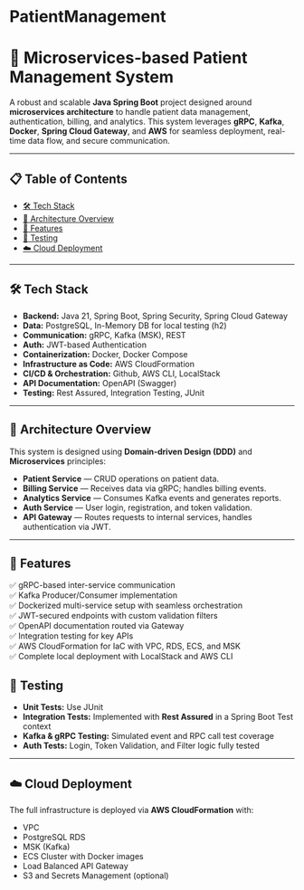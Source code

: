 ﻿# PatientManagement
# 🏥 Microservices-based Patient Management System

A robust and scalable **Java Spring Boot** project designed around **microservices architecture** to handle patient data management, authentication, billing, and analytics. This system leverages **gRPC**, **Kafka**, **Docker**, **Spring Cloud Gateway**, and **AWS** for seamless deployment, real-time data flow, and secure communication.

---

## 📋 Table of Contents

- [🛠️ Tech Stack](#-tech-stack)
- [🧱 Architecture Overview](#-architecture-overview)
- [🚀 Features](#-features)
- [🧪 Testing](#-testing)
- [☁️ Cloud Deployment](#-cloud-deployment)

---

## 🛠️ Tech Stack

- **Backend:** Java 21, Spring Boot, Spring Security, Spring Cloud Gateway
- **Data:** PostgreSQL, In-Memory DB for local testing (h2)
- **Communication:** gRPC, Kafka (MSK), REST
- **Auth:** JWT-based Authentication
- **Containerization:** Docker, Docker Compose
- **Infrastructure as Code:** AWS CloudFormation
- **CI/CD & Orchestration:** Github, AWS CLI, LocalStack
- **API Documentation:** OpenAPI (Swagger)
- **Testing:** Rest Assured, Integration Testing, JUnit

---

## 🧱 Architecture Overview

This system is designed using **Domain-driven Design (DDD)** and **Microservices** principles:

- **Patient Service** — CRUD operations on patient data.
- **Billing Service** — Receives data via gRPC; handles billing events.
- **Analytics Service** — Consumes Kafka events and generates reports.
- **Auth Service** — User login, registration, and token validation.
- **API Gateway** — Routes requests to internal services, handles authentication via JWT.

---

## 🚀 Features

✅ gRPC-based inter-service communication  
✅ Kafka Producer/Consumer implementation  
✅ Dockerized multi-service setup with seamless orchestration  
✅ JWT-secured endpoints with custom validation filters  
✅ OpenAPI documentation routed via Gateway  
✅ Integration testing for key APIs  
✅ AWS CloudFormation for IaC with VPC, RDS, ECS, and MSK  
✅ Complete local deployment with LocalStack and AWS CLI

## 🧪 Testing

- **Unit Tests:** Use JUnit 
- **Integration Tests:** Implemented with **Rest Assured** in a Spring Boot Test context  
- **Kafka & gRPC Testing:** Simulated event and RPC call test coverage  
- **Auth Tests:** Login, Token Validation, and Filter logic fully tested

---

## ☁️ Cloud Deployment

The full infrastructure is deployed via **AWS CloudFormation** with:

- VPC
- PostgreSQL RDS
- MSK (Kafka)
- ECS Cluster with Docker images
- Load Balanced API Gateway
- S3 and Secrets Management (optional)


